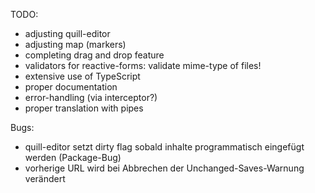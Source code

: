 TODO:

- adjusting quill-editor
- adjusting map (markers)
- completing drag and drop feature
- validators for reactive-forms: validate mime-type of files!
- extensive use of TypeScript
- proper documentation 
- error-handling (via interceptor?)
- proper translation with pipes

Bugs:
- quill-editor setzt dirty flag sobald inhalte programmatisch eingefügt werden (Package-Bug)
- vorherige URL wird bei Abbrechen der Unchanged-Saves-Warnung verändert


